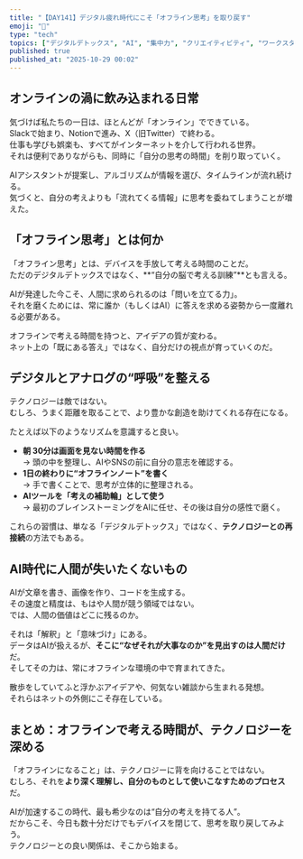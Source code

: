 ```yaml
---
title: "【DAY141】デジタル疲れ時代にこそ「オフライン思考」を取り戻す"
emoji: "🧠"
type: "tech"
topics: ["デジタルデトックス", "AI", "集中力", "クリエイティビティ", "ワークスタイル"]
published: true
published_at: "2025-10-29 00:02"
---
```


## オンラインの渦に飲み込まれる日常

気づけば私たちの一日は、ほとんどが「オンライン」でできている。  
Slackで始まり、Notionで進み、X（旧Twitter）で終わる。  
仕事も学びも娯楽も、すべてがインターネットを介して行われる世界。  
それは便利でありながらも、同時に「自分の思考の時間」を削り取っていく。

AIアシスタントが提案し、アルゴリズムが情報を選び、タイムラインが流れ続ける。  
気づくと、自分の考えよりも「流れてくる情報」に思考を委ねてしまうことが増えた。

## 「オフライン思考」とは何か

「オフライン思考」とは、デバイスを手放して考える時間のことだ。  
ただのデジタルデトックスではなく、**“自分の脳で考える訓練”**とも言える。

AIが発達した今こそ、人間に求められるのは「問いを立てる力」。  
それを磨くためには、常に誰か（もしくはAI）に答えを求める姿勢から一度離れる必要がある。

オフラインで考える時間を持つと、アイデアの質が変わる。  
ネット上の「既にある答え」ではなく、自分だけの視点が育っていくのだ。

## デジタルとアナログの“呼吸”を整える

テクノロジーは敵ではない。  
むしろ、うまく距離を取ることで、より豊かな創造を助けてくれる存在になる。

たとえば以下のようなリズムを意識すると良い。

- **朝 30分は画面を見ない時間を作る**  
  → 頭の中を整理し、AIやSNSの前に自分の意志を確認する。
- **1日の終わりに“オフラインノート”を書く**  
  → 手で書くことで、思考が立体的に整理される。
- **AIツールを「考えの補助輪」として使う**  
  → 最初のブレインストーミングをAIに任せ、その後は自分の感性で磨く。

これらの習慣は、単なる「デジタルデトックス」ではなく、**テクノロジーとの再接続**の方法でもある。

## AI時代に人間が失いたくないもの

AIが文章を書き、画像を作り、コードを生成する。  
その速度と精度は、もはや人間が競う領域ではない。  
では、人間の価値はどこに残るのか。

それは「解釈」と「意味づけ」にある。  
データはAIが扱えるが、**そこに“なぜそれが大事なのか”を見出すのは人間だけ**だ。  
そしてその力は、常にオフラインな環境の中で育まれてきた。

散歩をしていてふと浮かぶアイデアや、何気ない雑談から生まれる発想。  
それらはネットの外側にこそ存在している。

## まとめ：オフラインで考える時間が、テクノロジーを深める

「オフラインになること」は、テクノロジーに背を向けることではない。  
むしろ、それを**より深く理解し、自分のものとして使いこなすためのプロセス**だ。

AIが加速するこの時代、最も希少なのは“自分の考えを持てる人”。  
だからこそ、今日も数十分だけでもデバイスを閉じて、思考を取り戻してみよう。  
テクノロジーとの良い関係は、そこから始まる。